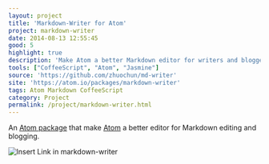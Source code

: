 ```yaml
---
layout: project
title: 'Markdown-Writer for Atom'
project: markdown-writer
date: 2014-08-13 12:55:45
good: 5
highlight: true
description: 'Make Atom a better Markdown editor for writers and bloggers.'
tools: ["CoffeeScript", "Atom", "Jasmine"]
source: 'https://github.com/zhuochun/md-writer'
site: 'https://atom.io/packages/markdown-writer'
tags: Atom Markdown CoffeeScript
category: Project
permalink: /project/markdown-writer.html
---
```


An [Atom package](https://atom.io/packages/markdown-writer) that make [Atom](https://atom.io/) a better editor for Markdown editing and blogging.

![Insert Link in markdown-writer](http://i.imgur.com/F9dLWsH.png)
